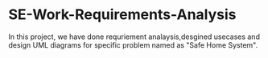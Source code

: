 # SE-Work-Requirements-Analysis
In this project, we have done requriement analaysis,desgined usecases and design UML diagrams for specific problem named as "Safe Home System".
